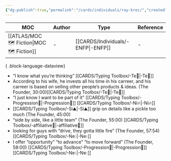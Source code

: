 ```yaml
---
{"dg-publish":true,"permalink":"/cards/individuals/ray-kroc/","created":"2023-04-19T19:58:37.990+02:00","updated":"2023-05-02T10:41:45.906+02:00"}
---
```


| MOC                                           | Author | Type                                  | Reference |
| --------------------------------------------- | ------ | ------------------------------------- | --------- |
| [[ATLAS/MOC 🗺️ Fiction\|MOC 🗺️ Fiction]] | \-     | [[CARDS/Individuals/-ENFP\|-ENFP]] | \-        |

{ .block-language-dataview}

- “I know what you’re thinking” [[CARDS/Typing Toolbox/-Te🏹\|-Te🏹]] 
- According to his wife, he invests all his time in his carreer, and his carreer is based on selling other people’s products & ideas. (The Founder, 30:00)[[CARDS/Typing Toolbox/-Te🏹\|-Te🏹]]  
- “I just know I want to be part of it” [[CARDS/Typing Toolbox/-Progression🔦\|-Progression🔦]] [[CARDS/Typing Toolbox/-Ni🔥\|-Ni🔥]] 
- [[CARDS/Typing Toolbox/-Si⛰️\|-Si⛰️]] grip on details like a pickle too much (The Founder, 45:00)
- “side by side, like a little team” (The Founder, 55:00) [[CARDS/Typing Toolbox/-affiliative🐜\|-affiliative🐜]] 
- looking for guys with “drive, they gotta little fire” (The Founder, 57:54) [[CARDS/Typing Toolbox/-Ne💧\|-Ne💧]] 
- I offer “opportunity” “to advance” “to move forward” (The Founder, 58:00) [[CARDS/Typing Toolbox/-Progression🔦\|-Progression🔦]] [[CARDS/Typing Toolbox/-Ne💧\|-Ne💧]] 


